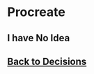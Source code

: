 # Procreate

## I have No Idea

## [Back to Decisions](/../../tree/main/Projects/Program-Your-Life/Multiple-Decision-Trees.md)
